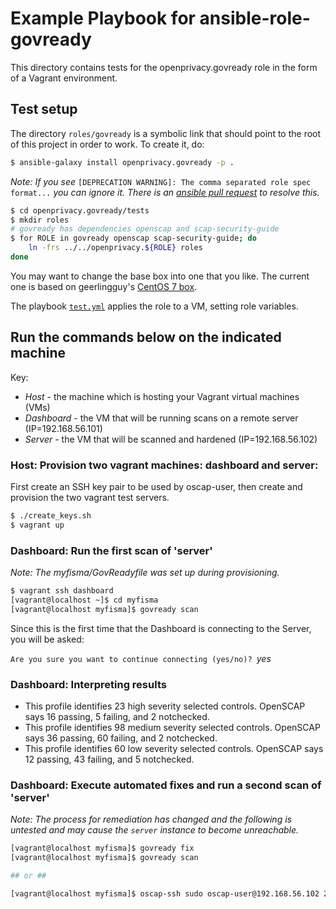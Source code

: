 # Example Playbook for ansible-role-govready

This directory contains tests for the openprivacy.govready role in the form of a Vagrant environment.

## Test setup

The directory `roles/govready` is a symbolic link that should point to the root of this project in order to work. To create it, do:

```bash
$ ansible-galaxy install openprivacy.govready -p .
```

_Note: If you see_ `[DEPRECATION WARNING]: The comma separated role spec format...` _you can ignore it. There is an [ansible pull request](https://github.com/ansible/ansible/pull/14612) to resolve this._

```bash
$ cd openprivacy.govready/tests
$ mkdir roles
# govready has dependencies openscap and scap-security-guide
$ for ROLE in govready openscap scap-security-guide; do
    ln -frs ../../openprivacy.${ROLE} roles
done
```

You may want to change the base box into one that you like. The current one is based on geerlingguy's [CentOS 7 box](https://atlas.hashicorp.com/geerlingguy/boxes/centos7).

The playbook [`test.yml`](tests/test.yml) applies the role to a VM, setting role variables.

## Run the commands below on the indicated machine
Key:

- *Host* - the machine which is hosting your Vagrant virtual machines (VMs)
- *Dashboard* - the VM that will be running scans on a remote server (IP=192.168.56.101)
- *Server* - the VM that will be scanned and hardened (IP=192.168.56.102)

### Host: Provision two vagrant machines: dashboard and server:

First create an SSH key pair to be used by oscap-user, then create and provision the two vagrant test servers.

```bash
$ ./create_keys.sh
$ vagrant up
```

### Dashboard: Run the first scan of 'server'
_Note: The myfisma/GovReadyfile was set up during provisioning._

```bash
$ vagrant ssh dashboard
[vagrant@localhost ~]$ cd myfisma
[vagrant@localhost myfisma]$ govready scan
```

Since this is the first time that the Dashboard is connecting to the Server, you will be asked:

`Are you sure you want to continue connecting (yes/no)? `_yes_

### Dashboard: Interpreting results

- This profile identifies 23 high severity selected controls. OpenSCAP says 16 passing, 5 failing, and 2 notchecked.
- This profile identifies 98 medium severity selected controls. OpenSCAP says 36 passing, 60 failing, and 2 notchecked.
- This profile identifies 60 low severity selected controls. OpenSCAP says 12 passing, 43 failing, and 5 notchecked.

### Dashboard: Execute automated fixes and run a second scan of 'server'

_Note: The process for remediation has changed and the following is untested and may cause the `server` instance to become unreachable._

```bash
[vagrant@localhost myfisma]$ govready fix
[vagrant@localhost myfisma]$ govready scan

## or ##

[vagrant@localhost myfisma]$ oscap-ssh sudo oscap-user@192.168.56.102 22 xccdf eval --remediate --profile xccdf_org.ssgproject.content_profile_stig-rhel7-server-upstream --results scans/remediation-results.xml --fetch-remote-resources scap/ssg-centos7-ds.xml
```
